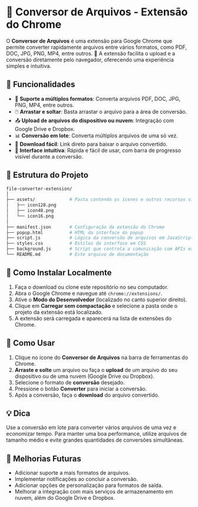 # 🔄 Conversor de Arquivos - Extensão do Chrome

O **Conversor de Arquivos** é uma extensão para Google Chrome que permite converter rapidamente arquivos entre vários formatos, como PDF, DOC, JPG, PNG, MP4, entre outros. 🚀 A extensão facilita o upload e a conversão diretamente pelo navegador, oferecendo uma experiência simples e intuitiva.

## 🌟 Funcionalidades

- 📁 **Suporte a múltiplos formatos**: Converta arquivos PDF, DOC, JPG, PNG, MP4, entre outros.
- 🖱️ **Arrastar e soltar**: Basta arrastar o arquivo para a área de conversão.
- 📤 **Upload de arquivos do dispositivo ou nuvem**: Integração com Google Drive e Dropbox.
- 📊 **Conversão em lote**: Converta múltiplos arquivos de uma só vez.
- 🔗 **Download fácil**: Link direto para baixar o arquivo convertido.
- 🚀 **Interface intuitiva**: Rápida e fácil de usar, com barra de progresso visível durante a conversão.

## 📂 Estrutura do Projeto

```bash
file-converter-extension/
│
├── assets/             # Pasta contendo os ícones e outros recursos visuais
│   ├── icon128.png
│   ├── icon48.png
│   └── icon16.png
│
├── manifest.json       # Configuração da extensão do Chrome
├── popup.html          # HTML da interface do popup
├── script.js           # Lógica da conversão de arquivos em JavaScript
├── styles.css          # Estilos da interface em CSS
├── background.js       # Script que controla a comunicação com APIs externas
└── README.md           # Este arquivo de documentação
```

## 🚀 Como Instalar Localmente

1. Faça o download ou clone este repositório no seu computador.
2. Abra o Google Chrome e navegue até `chrome://extensions/`.
3. Ative o **Modo do Desenvolvedor** (localizado no canto superior direito).
4. Clique em **Carregar sem compactação** e selecione a pasta onde o projeto da extensão está localizado.
5. A extensão será carregada e aparecerá na lista de extensões do Chrome.

## 🎯 Como Usar

1. Clique no ícone do **Conversor de Arquivos** na barra de ferramentas do Chrome.
2. **Arraste e solte** um arquivo ou faça o **upload** de um arquivo do seu dispositivo ou de uma nuvem (Google Drive ou Dropbox).
3. Selecione o formato de **conversão** desejado.
4. Pressione o botão **Converter** para iniciar a conversão.
5. Após a conversão, faça o **download** do arquivo convertido.

## 💡 Dica

Use a conversão em lote para converter vários arquivos de uma vez e economizar tempo. Para manter uma boa performance, utilize arquivos de tamanho médio e evite grandes quantidades de conversões simultâneas.

## 🚧 Melhorias Futuras

- Adicionar suporte a mais formatos de arquivos.
- Implementar notificações ao concluir a conversão.
- Adicionar opções de personalização para formatos de saída.
- Melhorar a integração com mais serviços de armazenamento em nuvem, além do Google Drive e Dropbox.
